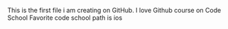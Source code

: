 This is the first file i am creating on GitHub.
I love Github course on Code School
Favorite code school path is ios
